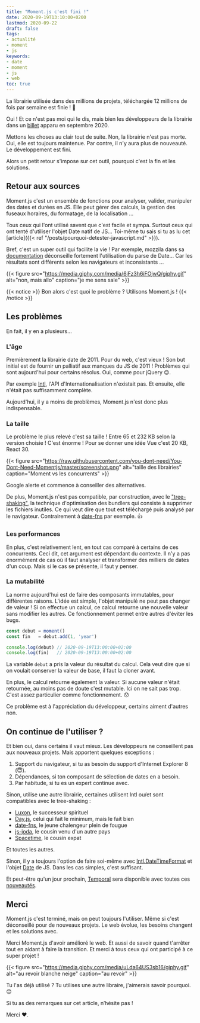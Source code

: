 ```yaml
---
title: "Moment.js c'est fini !"
date: 2020-09-19T13:10:00+0200
lastmod: 2020-09-22
draft: false
tags: 
- actualité
- moment
- js
keywords: 
- date
- moment
- js
- web
toc: true
---
```


La librairie utilisée dans des millions de projets, téléchargée 12 millions de fois par semaine est finie ! :clap:

Oui ! Et ce n'est pas moi qui le dis, mais bien les développeurs de la librairie dans un [billet](https://momentjs.com/docs/#/-project-status/) apparu en septembre 2020.

Mettons les choses au clair tout de suite. Non, la librairie n'est pas morte. Oui, elle est toujours maintenue.
Par contre, il n'y aura plus de nouveauté. Le développement est fini.

Alors un petit retour s'impose sur cet outil, pourquoi c'est la fin et les solutions.

## Retour aux sources

Moment.js c'est un ensemble de fonctions pour analyser, valider, manipuler des dates et durées en JS.
Elle peut gérer des calculs, la gestion des fuseaux horaires, du formatage, de la localisation ...

Tous ceux qui l'ont utilisé savent que c'est facile et sympa.
Surtout ceux qui ont tenté d'utiliser l'objet Date natif de JS...
Toi-même tu sais si tu as lu cet [article]({{< ref "/posts/pourquoi-detester-javascript.md" >}}).

Bref, c'est un super outil qui facilite la vie ! Par exemple, mozzila dans sa [documentation](https://developer.mozilla.org/fr/docs/Web/JavaScript/Reference/Global_Objects/Date/Date#Timestamp_string) déconseille fortement l'utilisation du parse de Date...
Car les résultats sont différents selon les navigateurs et inconsistants ...

{{< figure src="https://media.giphy.com/media/6jFz3h6iFOjwQ/giphy.gif" alt="non, mais allo" caption="je me sens sale" >}}

{{< notice >}}
Bon alors c'est quoi le problème ? Utilisons Moment.js !
{{< /notice >}}

## Les problèmes

En fait, il y en a plusieurs...

### L'âge

Premièrement la librairie date de 2011. Pour du web, c'est vieux !
Son but initial est de fournir un palliatif aux manques du JS de 2011 ! Problèmes qui sont aujourd'hui pour certains résolus.
Oui, comme pour jQuery :wink:.

Par exemple [Intl](https://developer.mozilla.org/fr/docs/Web/JavaScript/Reference/Objets_globaux/Intl), l'API d'Internationalisation n'existait pas.
Et ensuite, elle n'était pas suffisamment complète.

Aujourd'hui, il y a moins de problèmes, Moment.js n'est donc plus indispensable.

### La taille
 
Le problème le plus relevé c'est sa taille ! Entre 65 et 232 KB selon la version choisie ! C'est énorme !
Pour se donner une idée Vue c'est 20 KB, React 30.

{{< figure src="https://raw.githubusercontent.com/you-dont-need/You-Dont-Need-Momentjs/master/screenshot.png" alt="taille des librairies" caption="Moment vs les concurrents" >}}

Google alerte et commence à conseiller des alternatives.

De plus, Moment.js n'est pas compatible, par construction, avec le ["tree-shaking"](https://webpack.js.org/guides/tree-shaking/), la technique d'optimisation des bundlers qui consiste à supprimer les fichiers inutiles.
Ce qui veut dire que tout est téléchargé puis analysé par le navigateur. Contrairement à [date-fns](https://date-fns.org/) par exemple. :thumbsup:


### Les performances
 
En plus, c'est relativement lent, en tout cas comparé à certains de ces concurrents. Ceci dit, cet argument est dépendant du contexte.
Il n'y a pas énormément de cas où il faut analyser et transformer des milliers de dates d'un coup.
Mais si le cas se présente, il faut y penser.

### La mutabilité

La norme aujourd'hui est de faire des composants immutables, pour différentes raisons.
L'idée est simple, l'objet manipulé ne peut pas changer de valeur ! Si on effectue un calcul, ce calcul retourne une nouvelle valeur sans modifier les autres.
Ce fonctionnement permet entre autres d'éviter les bugs.

```javascript
const debut = moment()
const fin   = debut.add(1, 'year')

console.log(debut) // 2020-09-19T13:00:00+02:00
console.log(fin)   // 2020-09-19T13:00:00+02:00
```

La variable `debut` a pris la valeur du résultat du calcul. Cela veut dire que si on voulait conserver la valeur de base, il faut la cloner avant.

En plus, le calcul retourne également la valeur. Si aucune valeur n'était retournée, au moins pas de doute c'est mutable.
Ici on ne sait pas trop. C'est assez particulier comme fonctionnement. :hushed:

Ce problème est à l'appréciation du développeur, certains aiment d'autres non. 

## On continue de l'utiliser ?

Et bien oui, dans certains il vaut mieux. Les développeurs ne conseillent pas aux nouveaux projets.
Mais apportent quelques exceptions :

1. Support du navigateur, si tu as besoin du support d'Internet Explorer 8 (:innocent:).
2. Dépendances, si ton composant de sélection de dates en a besoin.
3. Par habitude, si tu es un expert continue avec.

Sinon, utilise une autre librairie, certaines utilisent Intl ou/et sont compatibles avec le tree-shaking :
- [Luxon](https://moment.github.io/luxon/), le successeur spirituel
- [Day.js](https://day.js.org/), celui qui fait le minimum, mais le fait bien
- [date-fns](https://date-fns.org/), le jeune chalengeur plein de fougue
- [js-joda](https://js-joda.github.io/js-joda/), le cousin venu d'un autre pays
- [Spacetime](https://github.com/spencermountain/spacetime), le cousin expat

Et toutes les autres.

Sinon, il y a toujours l'option de faire soi-même avec [Intl.DateTimeFormat](https://developer.mozilla.org/fr/docs/Web/JavaScript/Reference/Objets_globaux/Intl/DateTimeFormat) et l'objet [Date](https://developer.mozilla.org/fr/docs/Web/JavaScript/Reference/Objets_globaux/Date) de JS.
Dans les cas simples, c'est suffisant.

Et peut-être qu'un jour prochain, [Temporal](https://github.com/tc39/proposal-temporal) sera disponible avec toutes ces [nouveautés](https://tc39.es/proposal-temporal/docs/index.html).

## Merci
Moment.js c'est terminé, mais on peut toujours l'utiliser. Même si c'est déconseillé pour de nouveaux projets.
Le web évolue, les besoins changent et les solutions avec.

Merci Moment.js d'avoir amélioré le web. Et aussi de savoir quand t'arrêter tout en aidant à faire la transition.
Et merci à tous ceux qui ont participé à ce super projet !

{{< figure src="https://media.giphy.com/media/uLda64US3sb16/giphy.gif" alt="au revoir blanche neige" caption="au revoir" >}}

Tu l'as déjà utilisé ? Tu utilises une autre libraire, j'aimerais savoir pourquoi. :blush:

Si tu as des remarques sur cet article, n’hésite pas !

Merci :heart:.
